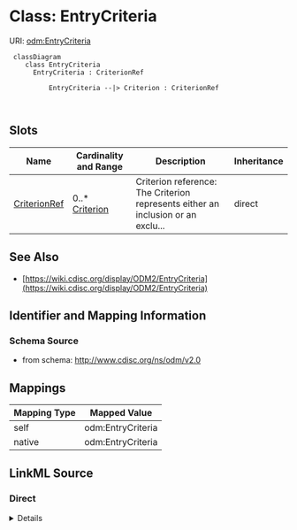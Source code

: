 # Class: EntryCriteria



URI: [odm:EntryCriteria](http://www.cdisc.org/ns/odm/v2.0/EntryCriteria)



```mermaid
 classDiagram
    class EntryCriteria
      EntryCriteria : CriterionRef
        
          EntryCriteria --|> Criterion : CriterionRef
        
      
```




<!-- no inheritance hierarchy -->


## Slots

| Name | Cardinality and Range | Description | Inheritance |
| ---  | --- | --- | --- |
| [CriterionRef](CriterionRef.md) | 0..* <br/> [Criterion](Criterion.md) | Criterion reference: The Criterion represents either an inclusion or an exclu... | direct |









## See Also

* [https://wiki.cdisc.org/display/ODM2/EntryCriteria](https://wiki.cdisc.org/display/ODM2/EntryCriteria)

## Identifier and Mapping Information







### Schema Source


* from schema: http://www.cdisc.org/ns/odm/v2.0





## Mappings

| Mapping Type | Mapped Value |
| ---  | ---  |
| self | odm:EntryCriteria |
| native | odm:EntryCriteria |





## LinkML Source

<!-- TODO: investigate https://stackoverflow.com/questions/37606292/how-to-create-tabbed-code-blocks-in-mkdocs-or-sphinx -->

### Direct

<details>
```yaml
name: EntryCriteria
from_schema: http://www.cdisc.org/ns/odm/v2.0
see_also:
- https://wiki.cdisc.org/display/ODM2/EntryCriteria
slots:
- CriterionRef
slot_usage:
  CriterionRef:
    name: CriterionRef
    multivalued: true
    domain_of:
    - InclusionCriteria
    - ExclusionCriteria
    - EntryCriteria
    - ExitCriteria
    range: Criterion
    inlined: true
    inlined_as_list: true
class_uri: odm:EntryCriteria

```
</details>

### Induced

<details>
```yaml
name: EntryCriteria
from_schema: http://www.cdisc.org/ns/odm/v2.0
see_also:
- https://wiki.cdisc.org/display/ODM2/EntryCriteria
slot_usage:
  CriterionRef:
    name: CriterionRef
    multivalued: true
    domain_of:
    - InclusionCriteria
    - ExclusionCriteria
    - EntryCriteria
    - ExitCriteria
    range: Criterion
    inlined: true
    inlined_as_list: true
attributes:
  CriterionRef:
    name: CriterionRef
    description: 'Criterion reference: The Criterion represents either an inclusion
      or an exclusion criterion, depending on the parent element (i.e., InclusionCriteria,
      ExclusionCriteria).'
    from_schema: http://www.cdisc.org/ns/odm/v2.0
    rank: 1000
    multivalued: true
    identifier: false
    alias: CriterionRef
    owner: EntryCriteria
    domain_of:
    - InclusionCriteria
    - ExclusionCriteria
    - EntryCriteria
    - ExitCriteria
    range: Criterion
    inlined: true
    inlined_as_list: true
class_uri: odm:EntryCriteria

```
</details>